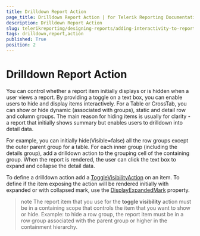 ```yaml
---
title: Drilldown Report Action
page_title: Drilldown Report Action | for Telerik Reporting Documentation
description: Drilldown Report Action
slug: telerikreporting/designing-reports/adding-interactivity-to-reports/actions/drilldown-report-action
tags: drilldown,report,action
published: True
position: 2
---
```


# Drilldown Report Action



You can control whether a report item initially displays or is hidden when a user views a report. By providing a toggle      	on a text box, you can enable users to hide and display items interactively. For a Table or CrossTab, you can show or hide      	dynamic (associated with groups), static and detail row and column groups. The main reason for hiding items is usually for clarity -      	a report that initially shows summary but enables users to drilldown into detail data.

For example, you can initially hide(Visible=false) all the row groups except the outer parent group for a table. For each inner      	group (including the details group), add a drilldown action to the grouping cell of the containing group. When the report is rendered,      	the user can click the text box to expand and collapse the detail data.

To define a drilldown action add a [ToggleVisibilityAction](/reporting/api/Telerik.Reporting.ToggleVisibilityAction) on an item.      	To define if the item exposing the action will be rendered initially with expanded or with collapsed mark, use the [DisplayExpandedMark](/reporting/api/Telerik.Reporting.ToggleVisibilityAction#Telerik_Reporting_ToggleVisibilityAction_DisplayExpandedMark)     	property. 

>note The report item that you use for the  __toggle visibility__  action must be in a containing scope that controls the item that you want to show or hide.  	Example: to hide a row group, the report item must be in a row group associated with the parent group or higher in the containment hierarchy.

